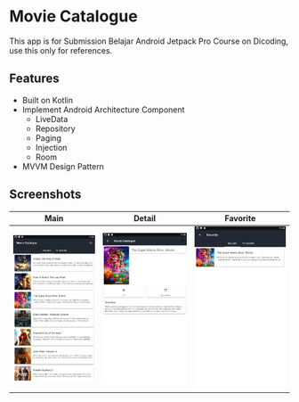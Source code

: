 # Movie Catalogue
This app is for Submission Belajar Android Jetpack Pro Course on Dicoding, use this only for references.

## Features
- Built on Kotlin
- Implement Android Architecture Component
    - LiveData
    - Repository
    - Paging
    - Injection
    - Room
- MVVM Design Pattern

## Screenshots

|Main|Detail|Favorite|
|--|--|--|
|![](assets/1.png?raw=true)|![](assets/2.png?raw=true)|![](assets/3.png?raw=true)|